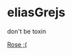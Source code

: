 # eliasGrejs
don't be toxin

[Rose ;(](https://www.youtube.com/watch?v=OSZCFFpix2g&feature=youtu.be)
